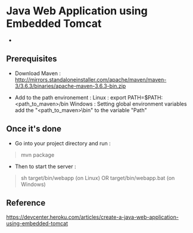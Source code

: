 # Java Web Application using Embedded Tomcat

* 

## Prerequisites

* Download Maven : 
http://mirrors.standaloneinstaller.com/apache/maven/maven-3/3.6.3/binaries/apache-maven-3.6.3-bin.zip

* Add to the path environement :
Linux : export PATH=$PATH:<path_to_maven>/bin
Windows : Setting global environment variables add the "<path_to_maven>\bin" to the variable "Path"

## Once it's done

* Go into your project directory and run :
> mvn package

* Then to start the server :
> sh target/bin/webapp (on Linux) 
OR 
> target/bin/webapp.bat (on Windows)

## Reference
https://devcenter.heroku.com/articles/create-a-java-web-application-using-embedded-tomcat
